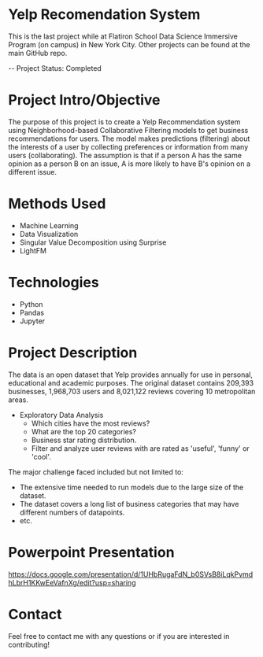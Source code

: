 # Yelp Recomendation System
This is the last project while at Flatiron School Data Science Immersive Program (on campus) in New York City. Other projects can be found at the main GitHub repo.

-- Project Status: Completed

# Project Intro/Objective
The purpose of this project is to create a Yelp Recommendation system using Neighborhood-based Collaborative Filtering models to get business recommendations for users. The model makes predictions (filtering) about the interests of a user by collecting preferences or information from many users (collaborating). The assumption is that if a person A has the same opinion as a person B on an issue, A is more likely to have B's opinion on a different issue.

# Methods Used
* Machine Learning
* Data Visualization
* Singular Value Decomposition using Surprise
* LightFM

# Technologies
* Python
* Pandas
* Jupyter

# Project Description
The data is an open dataset that Yelp provides annually for use in personal, educational and academic purposes. The original dataset contains 209,393 businesses, 1,968,703 users and 8,021,122 reviews covering 10 metropolitan areas. 

* Exploratory Data Analysis
  * Which cities have the most reviews?
  * What are the top 20 categories?
  * Business star rating distribution.
  * Filter and analyze user reviews with are rated as 'useful', 'funny' or 'cool'.

The major challenge faced included but not limited to:
* The extensive time needed to run models due to the large size of the dataset.
* The dataset covers a long list of business categories that may have different numbers of datapoints.
* etc.

# Powerpoint Presentation
https://docs.google.com/presentation/d/1UHbRugaFdN_b0SVsB8iLqkPvmdhLbrH1KKwEeVafnXg/edit?usp=sharing

# Contact
Feel free to contact me with any questions or if you are interested in contributing!
